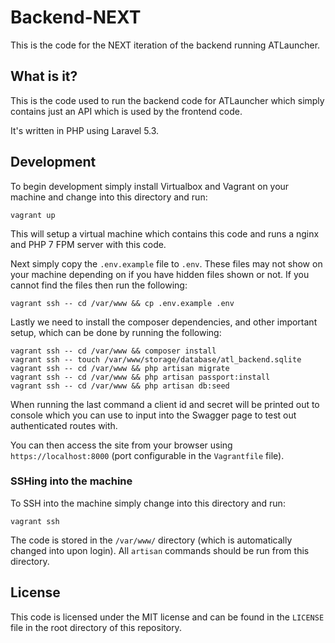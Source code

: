 # Backend-NEXT
This is the code for the NEXT iteration of the backend running ATLauncher.

## What is it?
This is the code used to run the backend code for ATLauncher which simply contains just an API which is used by the frontend code.

It's written in PHP using Laravel 5.3.

## Development
To begin development simply install Virtualbox and Vagrant on your machine and change into this directory and run:

```
vagrant up
```

This will setup a virtual machine which contains this code and runs a nginx and PHP 7 FPM server with this code.

Next simply copy the `.env.example` file to `.env`. These files may not show on your machine depending on if you have hidden files shown or not. If you cannot find the files then run the following:

```
vagrant ssh -- cd /var/www && cp .env.example .env
```

Lastly we need to install the composer dependencies, and other important setup, which can be done by running the following:

```
vagrant ssh -- cd /var/www && composer install
vagrant ssh -- touch /var/www/storage/database/atl_backend.sqlite
vagrant ssh -- cd /var/www && php artisan migrate
vagrant ssh -- cd /var/www && php artisan passport:install
vagrant ssh -- cd /var/www && php artisan db:seed
```

When running the last command a client id and secret will be printed out to console which you can use to input into the Swagger page to test out authenticated routes with.

You can then access the site from your browser using `https://localhost:8000` (port configurable in the `Vagrantfile` file).

### SSHing into the machine
To SSH into the machine simply change into this directory and run:

```
vagrant ssh
```

The code is stored in the `/var/www/` directory (which is automatically changed into upon login). All `artisan` commands should be run from this directory.

## License
This code is licensed under the MIT license and can be found in the `LICENSE` file in the root directory of this repository.